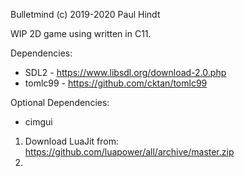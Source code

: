 Bulletmind
(c) 2019-2020 Paul Hindt

WIP 2D game using written in C11.

Dependencies:
- SDL2 - https://www.libsdl.org/download-2.0.php
- tomlc99 - https://github.com/cktan/tomlc99

Optional Dependencies:
- cimgui
1. Download LuaJit from: https://github.com/luapower/all/archive/master.zip
2. 
